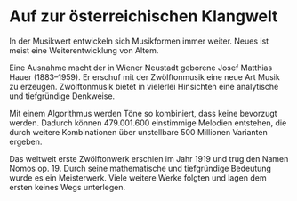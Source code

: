# Auf zur österreichischen Klangwelt

In der Musikwert entwickeln sich Musikformen immer weiter. Neues ist meist eine Weiterentwicklung von Altem.

Eine Ausnahme macht der in Wiener Neustadt geborene Josef Matthias Hauer (1883–1959). Er erschuf mit der Zwölftonmusik eine neue Art Musik zu erzeugen. Zwölftonmusik bietet in vielerlei Hinsichten eine analytische und tiefgründige Denkweise.
   
Mit einem Algorithmus werden Töne so kombiniert, dass keine bevorzugt werden. Dadurch können 479.001.600 einstimmige Melodien entstehen, die durch weitere Kombinationen über unstellbare 500 Millionen Varianten ergeben.

Das weltweit erste Zwölftonwerk erschien im Jahr 1919 und trug den Namen Nomos op. 19. Durch seine mathematische und tiefgründige Bedeutung wurde es ein Meisterwerk. Viele weitere Werke folgten und lagen dem ersten keines Wegs unterlegen.
